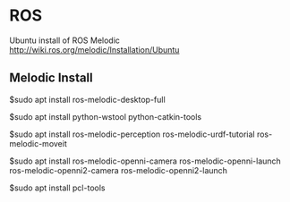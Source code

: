 # ROS
Ubuntu install of ROS Melodic http://wiki.ros.org/melodic/Installation/Ubuntu

## Melodic Install
$sudo apt install ros-melodic-desktop-full

$sudo apt install python-wstool python-catkin-tools

$sudo apt install ros-melodic-perception ros-melodic-urdf-tutorial ros-melodic-moveit

$sudo apt install ros-melodic-openni-camera ros-melodic-openni-launch ros-melodic-openni2-camera ros-melodic-openni2-launch

$sudo apt install pcl-tools

